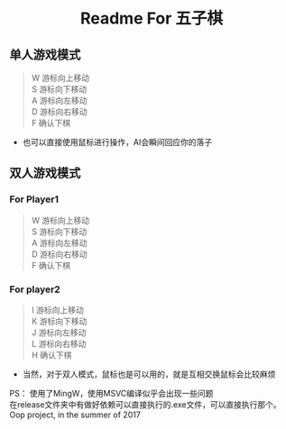 # <center>Readme For 五子棋</center>
## 单人游戏模式
>W 游标向上移动</br>
>S 游标向下移动</br>
>A 游标向左移动</br>
>D 游标向右移动</br>
>F 确认下棋</br>


* 也可以直接使用鼠标进行操作，AI会瞬间回应你的落子

## 双人游戏模式
### For Player1
>W 游标向上移动</br>
>S 游标向下移动</br>
>A 游标向左移动</br>
>D 游标向右移动</br>
>F 确认下棋</br>
### For player2
>I 游标向上移动</br>
>K 游标向下移动</br>
>J 游标向左移动</br>
>L 游标向右移动</br>
>H 确认下棋</br>

* 当然，对于双人模式，鼠标也是可以用的，就是互相交换鼠标会比较麻烦

PS： 使用了MingW，使用MSVC编译似乎会出现一些问题</br>
在release文件夹中有做好依赖可以直接执行的.exe文件，可以直接执行那个。
Oop project, in the summer of 2017
